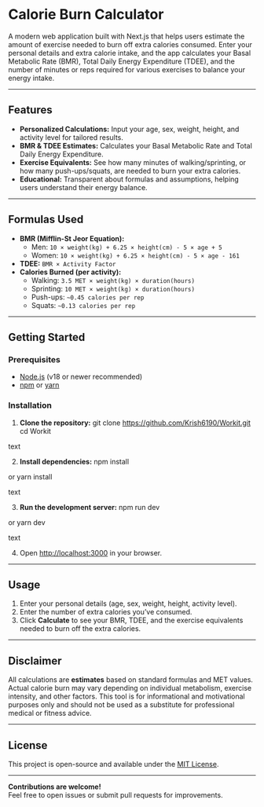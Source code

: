 # Calorie Burn Calculator

A modern web application built with Next.js that helps users estimate the amount of exercise needed to burn off extra calories consumed. Enter your personal details and extra calorie intake, and the app calculates your Basal Metabolic Rate (BMR), Total Daily Energy Expenditure (TDEE), and the number of minutes or reps required for various exercises to balance your energy intake.

---

## Features

- **Personalized Calculations:** Input your age, sex, weight, height, and activity level for tailored results.
- **BMR & TDEE Estimates:** Calculates your Basal Metabolic Rate and Total Daily Energy Expenditure.
- **Exercise Equivalents:** See how many minutes of walking/sprinting, or how many push-ups/squats, are needed to burn your extra calories.
- **Educational:** Transparent about formulas and assumptions, helping users understand their energy balance.

---

## Formulas Used

- **BMR (Mifflin-St Jeor Equation):**
  - Men: `10 × weight(kg) + 6.25 × height(cm) - 5 × age + 5`
  - Women: `10 × weight(kg) + 6.25 × height(cm) - 5 × age - 161`
- **TDEE:** `BMR × Activity Factor`
- **Calories Burned (per activity):**
  - Walking: `3.5 MET × weight(kg) × duration(hours)`
  - Sprinting: `10 MET × weight(kg) × duration(hours)`
  - Push-ups: `~0.45 calories per rep`
  - Squats: `~0.13 calories per rep`

---

## Getting Started

### Prerequisites

- [Node.js](https://nodejs.org/) (v18 or newer recommended)
- [npm](https://www.npmjs.com/) or [yarn](https://yarnpkg.com/)

### Installation

1. **Clone the repository:**
git clone https://github.com/Krish6190/Workit.git
cd Workit

text

2. **Install dependencies:**
npm install

or
yarn install

text

3. **Run the development server:**
npm run dev

or
yarn dev

text

4. Open [http://localhost:3000](http://localhost:3000) in your browser.

---

## Usage

1. Enter your personal details (age, sex, weight, height, activity level).
2. Enter the number of extra calories you’ve consumed.
3. Click **Calculate** to see your BMR, TDEE, and the exercise equivalents needed to burn off the extra calories.

---

## Disclaimer

All calculations are **estimates** based on standard formulas and MET values. Actual calorie burn may vary depending on individual metabolism, exercise intensity, and other factors. This tool is for informational and motivational purposes only and should not be used as a substitute for professional medical or fitness advice.

---

## License

This project is open-source and available under the [MIT License](LICENSE).

---

**Contributions are welcome!**  
Feel free to open issues or submit pull requests for improvements.
